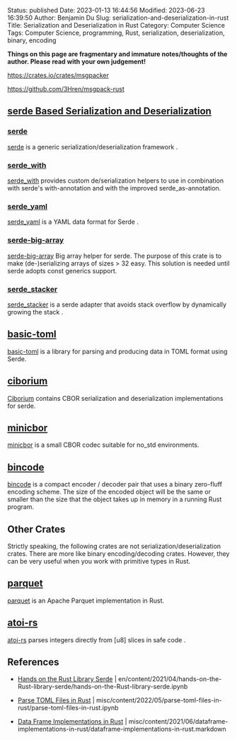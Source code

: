 Status: published
Date: 2023-01-13 16:44:56
Modified: 2023-06-23 16:39:50
Author: Benjamin Du
Slug: serialization-and-deserialization-in-rust
Title: Serialization and Deserialization in Rust
Category: Computer Science
Tags: Computer Science, programming, Rust, serialization, deserialization, binary, encoding

**Things on this page are fragmentary and immature notes/thoughts of the author. Please read with your own judgement!**


https://crates.io/crates/msgpacker

https://github.com/3Hren/msgpack-rust

## [serde Based Serialization and Deserialization](https://www.legendu.net/en/blog/hands-on-the-Rust-library-serde/)

### [serde](https://www.legendu.net/en/blog/hands-on-the-Rust-library-serde/)
[serde](https://www.legendu.net/en/blog/hands-on-the-Rust-library-serde/)
is a generic serialization/deserialization framework
.

### [serde_with](https://crates.io/crates/serde_with)
[serde_with](https://crates.io/crates/serde_with)
provides custom de/serialization helpers 
to use in combination with serde's with-annotation and with the improved serde_as-annotation.

### [serde_yaml](https://www.legendu.net/misc/blog/handle-duplicated-keys-in-serde-yaml/)
[serde_yaml](https://www.legendu.net/misc/blog/handle-duplicated-keys-in-serde-yaml/)
is a YAML data format for Serde
.

### [serde-big-array](https://crates.io/crates/serde-big-array)
[serde-big-array](https://crates.io/crates/serde-big-array)
Big array helper for serde. The purpose of this crate is to make (de-)serializing arrays of sizes > 32 easy. This solution is needed until serde adopts const generics support.

### [serde_stacker](https://crates.io/crates/serde_stacker)
[serde_stacker](https://crates.io/crates/serde_stacker)
is a serde adapter that avoids stack overflow by dynamically growing the stack
.

## [basic-toml](https://github.com/dtolnay/basic-toml)
[basic-toml](https://github.com/dtolnay/basic-toml)
is a library for parsing and producing data in TOML format using Serde.

## [ciborium](https://crates.io/crates/ciborium)
[Ciborium](https://crates.io/crates/ciborium)
contains CBOR serialization and deserialization implementations for serde.


## [minicbor](https://crates.io/crates/minicbor)
[minicbor](https://crates.io/crates/minicbor)
is a small CBOR codec suitable for no_std environments.

## [bincode](https://github.com/bincode-org/bincode)
[bincode](https://github.com/bincode-org/bincode)
is a compact encoder / decoder pair that uses a binary zero-fluff encoding scheme. 
The size of the encoded object will be the same or smaller 
than the size that the object takes up in memory in a running Rust program.


## Other Crates
Strictly speaking,
the following crates are not serialization/deserialization crates.
There are more like binary encoding/decoding crates. 
However,
they can be very useful when you work with primitive types in Rust.

## [parquet](https://crates.io/crates/parquet)
[parquet](https://crates.io/crates/parquet)
is an Apache Parquet implementation in Rust.

## [atoi-rs](https://github.com/pacman82/atoi-rs)
[atoi-rs](https://github.com/pacman82/atoi-rs)
parses integers directly from [u8] slices in safe code
.

## References

- [Hands on the Rust Library Serde](https://www.legendu.net/en/blog/hands-on-the-Rust-library-serde)  |  en/content/2021/04/hands-on-the-Rust-library-serde/hands-on-the-Rust-library-serde.ipynb

- [Parse TOML Files in Rust](https://www.legendu.net/misc/blog/parse-toml-files-in-rust)  |  misc/content/2022/05/parse-toml-files-in-rust/parse-toml-files-in-rust.ipynb

- [Data Frame Implementations in Rust](https://www.legendu.net/misc/blog/data-frame-implementations-in-rust)  |  misc/content/2021/06/dataframe-implementations-in-rust/dataframe-implementations-in-rust.markdown
